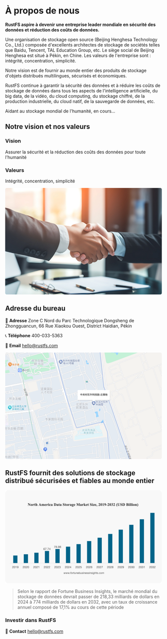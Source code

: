 # À propos de nous

**RustFS aspire à devenir une entreprise leader mondiale en sécurité des données et réduction des coûts de données.**

Une organisation de stockage open source (Beijing Henghesa Technology Co., Ltd.) composée d'excellents architectes de stockage de sociétés telles que Baidu, Tencent, TAL Education Group, etc. Le siège social de Beijing Henghesa est situé à Pékin, en Chine. Les valeurs de l'entreprise sont : intégrité, concentration, simplicité.

Notre vision est de fournir au monde entier des produits de stockage d'objets distribués multilingues, sécurisés et économiques.

RustFS continue à garantir la sécurité des données et à réduire les coûts de stockage de données dans tous les aspects de l'intelligence artificielle, du big data, de la vidéo, du cloud computing, du stockage chiffré, de la production industrielle, du cloud natif, de la sauvegarde de données, etc.

Aidant au stockage mondial de l'humanité, en cours...

## Notre vision et nos valeurs

### Vision

Assurer la sécurité et la réduction des coûts des données pour toute l'humanité

### Valeurs

Intégrité, concentration, simplicité

![Vision et valeurs](./images/vision-values.png)

## Adresse du bureau

📍 **Adresse**
Zone C Nord du Parc Technologique Dongsheng de Zhongguancun, 66 Rue Xiaokou Ouest, District Haidian, Pékin

📞 **Téléphone**
400-033-5363

📧 **Email**
<hello@rustfs.com>

![Environnement de bureau](./images/office-location.png)

## RustFS fournit des solutions de stockage distribué sécurisées et fiables au monde entier

![Croissance du marché mondial du stockage de données](./images/market-growth.png)

> Selon le rapport de Fortune Business Insights, le marché mondial du stockage de données devrait passer de 218,33 milliards de dollars en 2024 à 774 milliards de dollars en 2032, avec un taux de croissance annuel composé de 17,1% au cours de cette période

### Investir dans RustFS

📧 **Contact**
<hello@rustfs.com>
